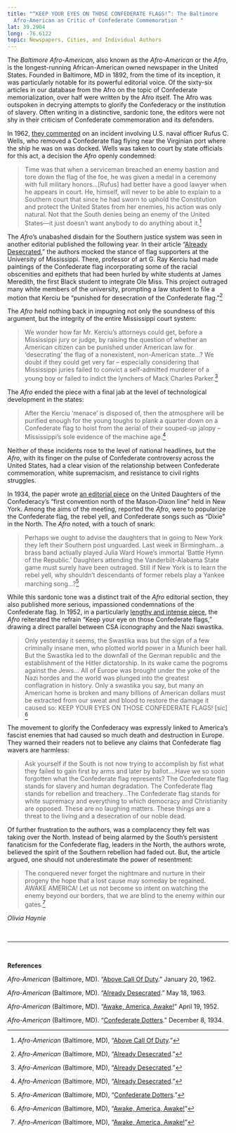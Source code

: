 ```yaml
---
title: "“KEEP YOUR EYES ON THOSE CONFEDERATE FLAGS!”: The Baltimore
  Afro-American as Critic of Confederate Commemoration "
lat: 39.2904
long: -76.6122
topic: Newspapers, Cities, and Individual Authors
---
```

The *Baltimore Afro-American*, also known as the *Afro-American* or the *Afro*, is the longest-running African-American owned newspaper in the United States. Founded in Baltimore, MD in 1892, from the time of its inception, it was particularly notable for its powerful editorial voice. Of the sixty-six articles in our database from the Afro on the topic of Confederate memorialization, over half were written by the Afro itself. The Afro was outspoken in decrying attempts to glorify the Confederacy or the institution of slavery. Often writing in a distinctive, sardonic tone, the editors were not shy in their criticism of Confederate commemoration and its defenders.

In 1962, [they commented](https://news.google.com/newspapers?nid=UBnQDr5gPskC&dat=19620120&printsec=frontpage&hl=en) on an incident involving U.S. naval officer Rufus C. Wells, who removed a Confederate flag flying near the Virginian port where the ship he was on was docked. Wells was taken to court by state officials for this act, a decision the *Afro* openly condemned:

> Time was that when a serviceman breached an enemy bastion and tore down the flag of the foe, he was given a medal in a ceremony with full military honors…\[Rufus] had better have a good lawyer when he appears in court. He, himself, will never to be able to explain to a Southern court that since he had sworn to uphold the Constitution and protect the United States from her enemies, his action was only natural. Not that the South denies being an enemy of the United States—it just doesn’t want anybody to do anything about it.[^1]

The *Afro*’s unabashed disdain for the Southern justice system was seen in another editorial published the following year. In their article “[Already Desecrated](https://news.google.com/newspapers?id=atMmAAAAIBAJ&sjid=nAIGAAAAIBAJ&pg=1234%2C224445),” the authors mocked the stance of flag supporters at the University of Mississippi. There, professor of art G. Ray Kerciu had made paintings of the Confederate flag incorporating some of the racial obscenities and epithets that had been hurled by white students at James Meredith, the first Black student to integrate Ole Miss. This project outraged many white members of the university, prompting a law student to file a motion that Kerciu be “punished for desecration of the Confederate flag.”[^2]

The *Afro* held nothing back in impugning not only the soundness of this argument, but the integrity of the entire Mississippi court system:

> We wonder how far Mr. Kerciu’s attorneys could get, before a Mississippi jury or judge, by raising the question of whether an American citizen can be punished under American law for ‘desecrating’ the flag of a nonexistent, non-American state…? We doubt if they could get very far – especially considering that Mississippi juries failed to convict a self-admitted murderer of a young boy or failed to indict the lynchers of Mack Charles Parker.[^3]

The *Afro* ended the piece with a final jab at the level of technological development in the states:

> After the Kerciu ‘menace’ is disposed of, then the atmosphere will be purified enough for the young toughs to plank a quarter down on a Confederate flag to hoist from the aerial of their souped-up jalopy – Mississippi’s sole evidence of the machine age.[^4]

Neither of these incidents rose to the level of national headlines, but the *Afro*, with its finger on the pulse of Confederate controversy across the United States, had a clear vision of the relationship between Confederate commemoration, white supremacism, and resistance to civil rights struggles. 

In 1934, the paper wrote [an editorial piece](https://news.google.com/newspapers?id=qtMmAAAAIBAJ&sjid=nwIGAAAAIBAJ&pg=4898%2C1915361) on the United Daughters of the Confederacy’s “first convention north of the Mason-Dixon line” held in New York. Among the aims of the meeting, reported the *Afro*, were to popularize the Confederate flag, the rebel yell, and Confederate songs such as “Dixie” in the North. The *Afro* noted, with a touch of snark:

> Perhaps we ought to advise the daughters that in going to New York they left their Southern post unguarded. Last week in Birmingham…a brass band actually played Julia Ward Howe’s immortal ‘Battle Hymn of the Republic.’ Daughters attending the Vanderbilt-Alabama State game must surely have been outraged. Still if New York is to learn the rebel yell, why shouldn’t descendants of former rebels play a Yankee marching song…?[^5]

While this sardonic tone was a distinct trait of the *Afro* editorial section, they also published more serious, impassioned condemnations of the Confederate flag. In 1952, in a particularly [lengthy and intense piece](https://afro.com/archives/), the *Afro* reiterated the refrain “Keep your eye on those Confederate flags,” drawing a direct parallel between CSA iconography and the Nazi swastika. 

> Only yesterday it seems, the Swastika was but the sign of a few criminally insane men, who plotted world power in a Munich beer hall. But the Swastika led to the downfall of the German republic and the establishment of the Hitler dictatorship. In its wake came the pogroms against the Jews… All of Europe was brought under the yoke of the Nazi hordes and the world was plunged into the greatest conflagration in history. Only a swastika you say, but many an American home is broken and many billions of American dollars must be extracted from our sweat and blood to restore the damage it caused so: KEEP YOUR EYES ON THOSE CONFEDERATE FLAGS! \[sic] [^6]

The movement to glorify the Confederacy was expressly linked to America’s fascist enemies that had caused so much death and destruction in Europe. They warned their readers not to believe any claims that Confederate flag wavers are harmless:

> Ask yourself if the South is not now trying to accomplish by fist what they failed to gain first by arms and later by ballot….Have we so soon forgotten what the Confederate flag represents? The Confederate flag stands for slavery and human degradation. The Confederate flag stands for rebellion and treachery…The Confederate flag stands for white supremacy and everything to which democracy and Christianity are opposed. These are no laughing matters. These things are a threat to the living and a desecration of our noble dead.

Of further frustration to the authors, was a complacency they felt was taking over the North. Instead of being alarmed by the South’s persistent fanaticism for the Confederate flag, leaders in the North, the authors wrote, believed the spirit of the Southern rebellion had faded out. But, the article argued, one should not underestimate the power of resentment:

> The conquered never forget the nightmare and nurture in their progeny the hope that a lost cause may someday be regained. AWAKE AMERICA! Let us not become so intent on watching the enemy beyond our borders, that we are blind to the enemy within our gates.[^7]

*Olivia Haynie*

<br>

<hr>

<br>

**References**

*Afro-American* (Baltimore, MD). “[Above Call Of Duty](https://news.google.com/newspapers?nid=UBnQDr5gPskC&dat=19620120&printsec=frontpage&hl=en).” January 20, 1962.

*Afro-American* (Baltimore, MD). “[Already Desecrated](https://news.google.com/newspapers?id=qtMmAAAAIBAJ&sjid=nwIGAAAAIBAJ&pg=4898%2C1915361).” May 18, 1963.

*Afro-American* (Baltimore, MD). “[Awake, America, Awake!](https://afro.com/archives/)” April 19, 1952.

*Afro-American* (Baltimore, MD). “[Confederate Dotters](https://news.google.com/newspapers?id=-REnAAAAIBAJ&sjid=NwMGAAAAIBAJ&pg=6381%2C6220030).” December 8, 1934.

[^1]: *Afro-American* (Baltimore, MD), “[Above Call Of Duty](https://news.google.com/newspapers?nid=UBnQDr5gPskC&dat=19620120&printsec=frontpage&hl=en).”

[^2]: *Afro-American* (Baltimore, MD), “[Already Desecrated](https://news.google.com/newspapers?id=qtMmAAAAIBAJ&sjid=nwIGAAAAIBAJ&pg=4898%2C1915361).”

[^3]: *Afro-American* (Baltimore, MD), “[Already Desecrated](https://news.google.com/newspapers?id=qtMmAAAAIBAJ&sjid=nwIGAAAAIBAJ&pg=4898%2C1915361).”

[^4]: *Afro-American* (Baltimore, MD), “[Already Desecrated](https://news.google.com/newspapers?id=qtMmAAAAIBAJ&sjid=nwIGAAAAIBAJ&pg=4898%2C1915361).”

[^5]: *Afro-American* (Baltimore, MD), “[Confederate Dotters](https://news.google.com/newspapers?id=-REnAAAAIBAJ&sjid=NwMGAAAAIBAJ&pg=6381%2C6220030).”

[^6]: *Afro-American* (Baltimore, MD), “[Awake, America, Awake!](https://afro.com/archives/)”

[^7]: *Afro-American* (Baltimore, MD), “[Awake, America, Awake!](https://afro.com/archives/)”
